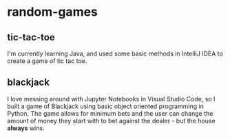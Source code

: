 # random-games
## tic-tac-toe
I'm currently learning Java, and used some basic methods in IntelliJ IDEA to create a game of tic tac toe. 
## blackjack
I love messing around with Jupyter Notebooks in Visual Studio Code, so I built a game of Blackjack using basic object oriented programming in Python. The game allows for minimum bets and the user can change the amount of money they start with to bet against the dealer - but the house **always** wins. 

